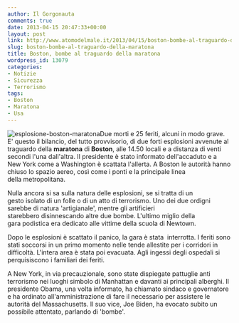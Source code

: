 ```yaml
---
author: Il Gorgonauta
comments: true
date: 2013-04-15 20:47:33+00:00
layout: post
link: http://www.atomodelmale.it/2013/04/15/boston-bombe-al-traguardo-della-maratona/
slug: boston-bombe-al-traguardo-della-maratona
title: Boston, bombe al traguardo della maratona
wordpress_id: 13079
categories:
- Notizie
- Sicurezza
- Terrorismo
tags:
- Boston
- Maratona
- Usa
---
```


![esplosione-boston-maratona](http://www.atomodelmale.it/wp-content/uploads/2013/04/esplosione-boston-maratona-300x182.jpg)Due morti e 25 feriti, alcuni in modo grave. E' questo il bilancio, del tutto provvisorio, di due forti esplosioni avvenute al traguardo della **maratona** di **Boston**, alle 14.50 locali e a distanza di venti secondi l'una dall'altra. Il presidente è stato informato dell'accaduto e a New York come a Washington è scattata l'allerta. A Boston le autorità hanno chiuso lo spazio aereo, così come i ponti e la principale linea della metropolitana.

Nulla ancora si sa sulla natura delle esplosioni, se si tratta di un gesto isolato di un folle o di un atto di terrorismo. Uno dei due ordigni sarebbe di natura 'artigianale', mentre gli artificieri starebbero disinnescando altre due bombe. L'ultimo miglio della gara podistica era dedicato alle vittime della scuola di Newtown.

Dopo le esplosioni è scattato il panico, la gara è stata  interrotta. I feriti sono stati soccorsi in un primo momento nelle tende allestite per i corridori in difficoltà. L'intera area è stata poi evacuata. Agli ingessi degli ospedali si perquisiscono i familiari dei feriti.


A New York, in via precauzionale, sono state dispiegate pattuglie anti terrorismo nei luoghi simbolo di Manhattan e davanti ai principali alberghi. Il presidente Obama, una volta informato, ha chiamato sindaco e governatore e ha ordinato all'amministrazione di fare il necessario per assistere le autorità del Massachusetts. Il suo vice, Joe Biden, ha evocato subito un possibile attentato, parlando di 'bombe'.

